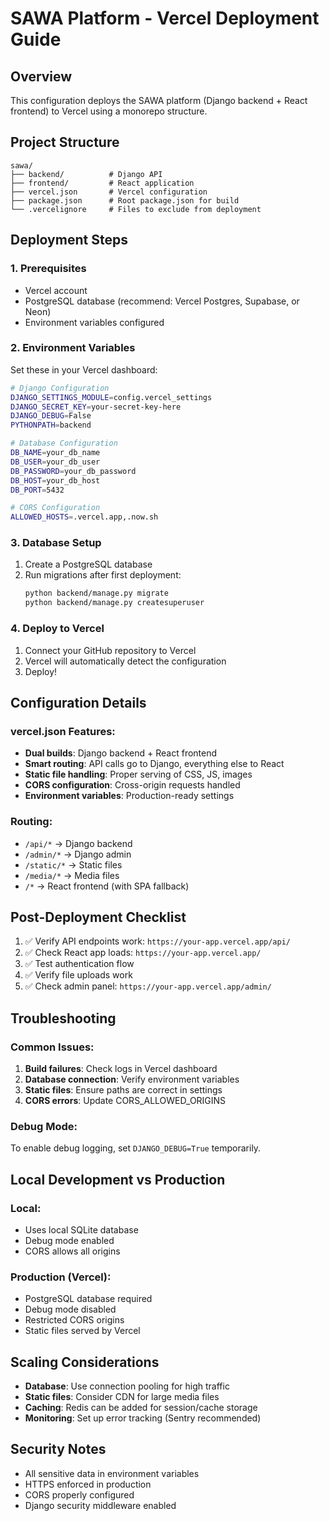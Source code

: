 # SAWA Platform - Vercel Deployment Guide

## Overview
This configuration deploys the SAWA platform (Django backend + React frontend) to Vercel using a monorepo structure.

## Project Structure
```
sawa/
├── backend/          # Django API
├── frontend/         # React application  
├── vercel.json       # Vercel configuration
├── package.json      # Root package.json for build
└── .vercelignore     # Files to exclude from deployment
```

## Deployment Steps

### 1. Prerequisites
- Vercel account
- PostgreSQL database (recommend: Vercel Postgres, Supabase, or Neon)
- Environment variables configured

### 2. Environment Variables
Set these in your Vercel dashboard:

```bash
# Django Configuration
DJANGO_SETTINGS_MODULE=config.vercel_settings
DJANGO_SECRET_KEY=your-secret-key-here
DJANGO_DEBUG=False
PYTHONPATH=backend

# Database Configuration  
DB_NAME=your_db_name
DB_USER=your_db_user
DB_PASSWORD=your_db_password
DB_HOST=your_db_host
DB_PORT=5432

# CORS Configuration
ALLOWED_HOSTS=.vercel.app,.now.sh
```

### 3. Database Setup
1. Create a PostgreSQL database
2. Run migrations after first deployment:
   ```bash
   python backend/manage.py migrate
   python backend/manage.py createsuperuser
   ```

### 4. Deploy to Vercel
1. Connect your GitHub repository to Vercel
2. Vercel will automatically detect the configuration
3. Deploy!

## Configuration Details

### vercel.json Features:
- **Dual builds**: Django backend + React frontend
- **Smart routing**: API calls go to Django, everything else to React
- **Static file handling**: Proper serving of CSS, JS, images
- **CORS configuration**: Cross-origin requests handled
- **Environment variables**: Production-ready settings

### Routing:
- `/api/*` → Django backend
- `/admin/*` → Django admin
- `/static/*` → Static files
- `/media/*` → Media files  
- `/*` → React frontend (with SPA fallback)

## Post-Deployment Checklist

1. ✅ Verify API endpoints work: `https://your-app.vercel.app/api/`
2. ✅ Check React app loads: `https://your-app.vercel.app/`
3. ✅ Test authentication flow
4. ✅ Verify file uploads work
5. ✅ Check admin panel: `https://your-app.vercel.app/admin/`

## Troubleshooting

### Common Issues:
1. **Build failures**: Check logs in Vercel dashboard
2. **Database connection**: Verify environment variables
3. **Static files**: Ensure paths are correct in settings
4. **CORS errors**: Update CORS_ALLOWED_ORIGINS

### Debug Mode:
To enable debug logging, set `DJANGO_DEBUG=True` temporarily.

## Local Development vs Production

### Local:
- Uses local SQLite database
- Debug mode enabled
- CORS allows all origins

### Production (Vercel):
- PostgreSQL database required
- Debug mode disabled
- Restricted CORS origins
- Static files served by Vercel

## Scaling Considerations
- **Database**: Use connection pooling for high traffic
- **Static files**: Consider CDN for large media files
- **Caching**: Redis can be added for session/cache storage
- **Monitoring**: Set up error tracking (Sentry recommended)

## Security Notes
- All sensitive data in environment variables
- HTTPS enforced in production
- CORS properly configured
- Django security middleware enabled

